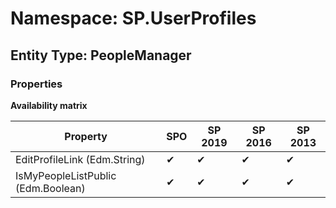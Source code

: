 # Namespace: SP.UserProfiles
## Entity Type: PeopleManager

### Properties

**Availability matrix**

Property | SPO | SP 2019 | SP 2016 | SP 2013
----------|-----|---------|---------|--------
EditProfileLink (Edm.String) | ✔ | ✔ | ✔ | ✔
IsMyPeopleListPublic (Edm.Boolean) | ✔ | ✔ | ✔ | ✔

